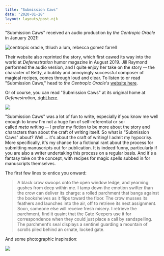 ```yaml
---
title: "Submission Caws"
date: "2020-01-28"
layout: layouts/post.njk
---
```


"Submission Caws" received an audio production by _the Centropic Oracle_ in January 2021!

![centropic oracle, thlush a lum, rebecca gomez farrell](https://d2ypg8o05lff0b.cloudfront.net/wp-content/uploads/sites/3/pages/centropic-oracle.jpg)

Their website also reprinted the story, which first cawed its way into the world at _Defenestration_ humor magazine in August 2019. Jill Raymond performed the audio version, and I quite enjoy her take on the story -- the character of Betty, a bubbly and annoyingly successful composer of magical recipes, comes through loud and clear. To listen to or read "Submission Caws," head to _the Centropic Oracle's_ [website here](http://www.centropicoracle.com/library/F0112_SubmissionCaws.php).

Or of course, you can read "Submission Caws" at its original home at _Defenestration_, [right here](http://www.defenestrationmag.net/2019/08/submission-caws-by-rebecca-gomez-farrell/).

![](https://d2ypg8o05lff0b.cloudfront.net/wp-content/uploads/sites/3/pages/Screenshot_2020-01-28-Submission-Caws-by-Rebecca-Gomez-Farrell.png)

"Submission Caws" was a lot of fun to write, especially if you know me well enough to know I'm not a huge fan of self-referential or so-called _meta_ writing -- I prefer my fiction to be more about the story and characters than about the craft of writing itself. So what is "Submission Caws" about? Well ... it's about the craft of writing! I admit my hypocrisy. More specifically, it's my chance for a fictional rant about the process for submitting manuscripts out for publication. It is indeed funny, particularly if you are also a writer undertaking this process on a regular basis. And it's a fantasy take on the concept, with recipes for magic spells subbed in for manuscripts themselves.

The first few lines to entice you onward:

> A black crow swoops onto the open window ledge, and yearning gushes from deep within me. I tamp down the emotion swifter than the crow can deliver its charge: a rolled parchment that bangs against the bookshelves as it flips toward the floor. The crow musses its feathers and launches into the air, off to retrieve its next assignment. Soon, someone else will receive fresh misery. I retrieve the parchment, find it quaint that the Gate Keepers use it for correspondence when they could just place a call by sandspelling. The parchment’s seal displays a sentinel guarding a mountain of scrolls piled behind an ornate, locked gate.

And some photographic inspiration:

![](https://d2ypg8o05lff0b.cloudfront.net/wp-content/uploads/sites/3/pages/Screenshot_2020-01-28-When-Should-You-Form-Gate-Your-Content-.png)
